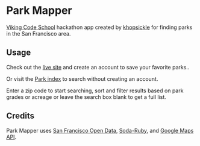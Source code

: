 # Park Mapper

[Viking Code School](https://vikingcodeschool.com) hackathon app created by [khopsickle](https://github.com/khopsickle/park_mapper) for finding parks in the San Francisco area.

## Usage

Check out the [live site](http://park-mapper.herokuapp.com/) and create an account to save your favorite parks..

Or visit the [Park index](http://park-mapper.herokuapp.com/parks) to search without creating an account.

Enter a zip code to start searching, sort and filter results based on park grades or acreage or leave the search box blank to get a full list.

## Credits

Park Mapper uses [San Francisco Open Data](https://data.sfgov.org), [Soda-Ruby](https://github.com/socrata/soda-ruby), and [Google Maps API](https://developers.google.com/maps/).
